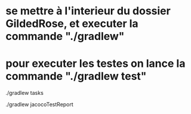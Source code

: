 


# se mettre à l'interieur du dossier **GildedRose**, et executer la commande "./gradlew"

# pour executer les testes on lance la commande "./gradlew test"



./gradlew tasks

 ./gradlew jacocoTestReport



